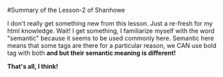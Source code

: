 #Summary of the Lesson-2 of Shanhowe

I don't really get something new from this lesson. Just a re-fresh for my html knowledge. 
Wait! I get something, I familiarize myself with the word "semantic" because it seems to be used commonly here. Semantic here means that some tags are there for a particular reason, we CAN use bold tag with both <b> and <strong> but their semantic meaning is different!

That's all, I think!

